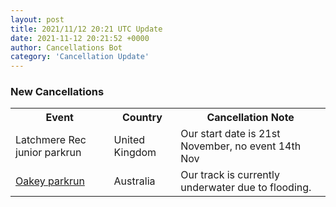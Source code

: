 ```yaml
---
layout: post
title: 2021/11/12 20:21 UTC Update
date: 2021-11-12 20:21:52 +0000
author: Cancellations Bot
category: 'Cancellation Update'
---
```


<h3>New Cancellations</h3>
<div class='hscrollable'>
<table style='width: 100%'>
    <tr>
        <th>Event</th>
        <th>Country</th>
        <th>Cancellation Note</th>
    </tr>
    <tr>
        <td>Latchmere Rec junior parkrun</td>
        <td>United Kingdom</td>
        <td>Our start date is 21st November, no event 14th Nov</td>
    </tr>
    <tr>
        <td><a href="https://www.parkrun.com.au/oakey">Oakey parkrun</a></td>
        <td>Australia</td>
        <td>Our track is currently underwater due to flooding.</td>
    </tr>
</table>
</div>
